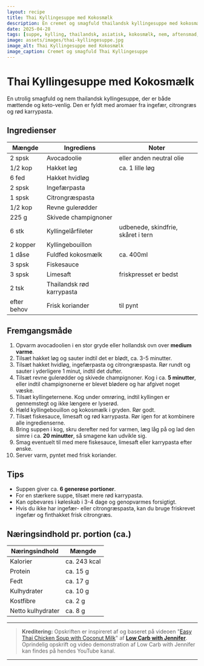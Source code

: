 ```yaml
---
layout: recipe
title: Thai Kyllingesuppe med Kokosmælk
description: En cremet og smagfuld thailandsk kyllingesuppe med kokosmælk, fyldt med friske ingredienser. Perfekt til en kold dag!
date: 2025-04-28
tags: [suppe, kylling, thailandsk, asiatisk, kokosmælk, nem, aftensmad, frokost, glutenfri, keto-venlig, low-carb]
image: assets/images/thai-kyllingesuppe.jpg
image_alt: Thai Kyllingesuppe med Kokosmælk
image_caption: Cremet og smagfuld Thai Kyllingesuppe
---
```


# Thai Kyllingesuppe med Kokosmælk

En utrolig smagfuld og nem thailandsk kyllingesuppe, der er både mættende og keto-venlig. Den er fyldt med aromaer fra ingefær, citrongræs og rød karrypasta.

## Ingredienser

| Mængde | Ingrediens | Noter |
|--------|------------|-------|
| 2 spsk | Avocadoolie | eller anden neutral olie |
| 1/2 kop | Hakket løg | ca. 1 lille løg |
| 6 fed | Hakket hvidløg | |
| 2 spsk | Ingefærpasta | |
| 1 spsk | Citrongræspasta | |
| 1/2 kop | Revne gulerødder | |
| 225 g | Skivede champignoner | |
| 6 stk | Kyllingelårfileter | udbenede, skindfrie, skåret i tern |
| 2 kopper | Kyllingebouillon | |
| 1 dåse | Fuldfed kokosmælk | ca. 400ml |
| 3 spsk | Fiskesauce | |
| 3 spsk | Limesaft | friskpresset er bedst |
| 2 tsk | Thailandsk rød karrypasta | |
| efter behov | Frisk koriander | til pynt |

## Fremgangsmåde

1.  Opvarm avocadoolien i en stor gryde eller hollandsk ovn over **medium varme**.
2.  Tilsæt hakket løg og sauter indtil det er blødt, ca. 3-5 minutter.
3.  Tilsæt hakket hvidløg, ingefærpasta og citrongræspasta. Rør rundt og sauter i yderligere 1 minut, indtil det dufter.
4.  Tilsæt revne gulerødder og skivede champignoner. Kog i ca. **5 minutter**, eller indtil champignonerne er blevet blødere og har afgivet noget væske.
5.  Tilsæt kyllingeternene. Kog under omrøring, indtil kyllingen er gennemstegt og ikke længere er lyserød.
6.  Hæld kyllingebouillon og kokosmælk i gryden. Rør godt.
7.  Tilsæt fiskesauce, limesaft og rød karrypasta. Rør igen for at kombinere alle ingredienserne.
8.  Bring suppen i kog, skru derefter ned for varmen, læg låg på og lad den simre i ca. **20 minutter**, så smagene kan udvikle sig.
9.  Smag eventuelt til med mere fiskesauce, limesaft eller karrypasta efter ønske.
10. Server varm, pyntet med frisk koriander.

## Tips

- Suppen giver ca. **6 generøse portioner**.
- For en stærkere suppe, tilsæt mere rød karrypasta.
- Kan opbevares i køleskab i 3-4 dage og genopvarmes forsigtigt.
- Hvis du ikke har ingefær- eller citrongræspasta, kan du bruge friskrevet ingefær og finthakket frisk citrongræs.

## Næringsindhold pr. portion (ca.)

| Næringsindhold | Mængde |
|----------------|---------|
| Kalorier | ca. 243 kcal |
| Protein | ca. 15 g |
| Fedt | ca. 17 g |
| Kulhydrater | ca. 10 g |
| Kostfibre | ca. 2 g |
| Netto kulhydrater | ca. 8 g |

---
> **Kreditering:**
Opskriften er inspireret af og baseret på videoen "[Easy Thai Chicken Soup with Coconut Milk](https://www.youtube.com/watch?v=VKY0FCoo9qU)" af **[Low Carb with Jennifer](https://www.youtube.com/@lowcarbwithjennifer)**.
Oprindelig opskrift og video demonstration af Low Carb with Jennifer kan findes på hendes YouTube kanal.
---